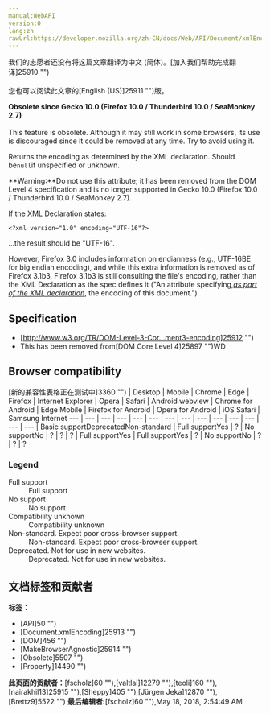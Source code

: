 ```yaml
---
manual:WebAPI
version:0
lang:zh
rawUrl:https://developer.mozilla.org/zh-CN/docs/Web/API/Document/xmlEncoding
---
```




<bdi>我们的志愿者还没有将这篇文章翻译为<bdi>中文 (简体)</bdi>。[加入我们帮助完成翻译]25910 "")<br></br>您也可以阅读此文章的[English (US)]25911 "")版。</bdi>






**Obsolete since Gecko 10.0 (Firefox 10.0 / Thunderbird 10.0 / SeaMonkey 2.7)**<br></br>This feature is obsolete. Although it may still work in some browsers, its use is discouraged since it could be removed at any time. Try to avoid using it.




Returns the encoding as determined by the XML declaration. Should be`null`if unspecified or unknown.

**Warning:**Do not use this attribute; it has been removed from the DOM Level 4 specification and is no longer supported in Gecko 10.0 (Firefox 10.0 / Thunderbird 10.0 / SeaMonkey 2.7).


If the XML Declaration states:


```
<?xml version="1.0" encoding="UTF-16"?>
```


...the result should be &quot;UTF-16&quot;.



However, Firefox 3.0 includes information on endianness (e.g., UTF-16BE for big endian encoding), and while this extra information is removed as of Firefox 3.1b3, Firefox 3.1b3 is still consulting the file&#39;s encoding, rather than the XML Declaration as the spec defines it (&quot;An attribute specifying,<u>*as part of the XML declaration*</u>, the encoding of this document.&quot;).


## Specification<a name="Specification"></a>

* [http://www.w3.org/TR/DOM-Level-3-Cor...ment3-encoding]25912 "")
* This has been removed from[DOM Core Level 4]25897 "")WD

## Browser compatibility<a name="Browser_compatibility"></a>




[新的兼容性表格正在测试中<i></i>]3360 "")
 | <abbr>Desktop<i></i></abbr> | <abbr>Mobile<i></i></abbr> 
 | <abbr>Chrome<i></i></abbr> | <abbr>Edge<i></i></abbr> | <abbr>Firefox<i></i></abbr> | <abbr>Internet Explorer<i></i></abbr> | <abbr>Opera<i></i></abbr> | <abbr>Safari<i></i></abbr> | <abbr>Android webview<i></i></abbr> | <abbr>Chrome for Android<i></i></abbr> | <abbr>Edge Mobile<i></i></abbr> | <abbr>Firefox for Android<i></i></abbr> | <abbr>Opera for Android<i></i></abbr> | <abbr>iOS Safari<i></i></abbr> | <abbr>Samsung Internet<i></i></abbr> 
 ---  |  ---  |  ---  |  ---  |  ---  |  ---  |  ---  |  ---  |  ---  |  ---  |  ---  |  ---  |  ---  |  ---  | 
Basic support<abbr>Deprecated<i></i></abbr><abbr>Non-standard<i></i></abbr> | <abbr>Full support</abbr>Yes | <abbr>?</abbr> | <abbr>No support</abbr>No | <abbr>?</abbr> | <abbr>?</abbr> | <abbr>?</abbr> | <abbr>Full support</abbr>Yes | <abbr>Full support</abbr>Yes | <abbr>?</abbr> | <abbr>No support</abbr>No | <abbr>?</abbr> | <abbr>?</abbr> | <abbr>?</abbr> 


### Legend<a name="Legend"></a>
<dl><dt id=''><abbr>Full support</abbr></dt><dd>Full support</dd><dt id=''><abbr>No support</abbr></dt><dd>No support</dd><dt id=''><abbr>Compatibility unknown</abbr></dt><dd>Compatibility unknown</dd><dt id=''><abbr>Non-standard. Expect poor cross-browser support.<i></i></abbr></dt><dd>Non-standard. Expect poor cross-browser support.</dd><dt id=''><abbr>Deprecated. Not for use in new websites.<i></i></abbr></dt><dd>Deprecated. Not for use in new websites.</dd></dl>







## 文档标签和贡献者
**标签：**
* [API]50 "")
* [Document.xmlEncoding]25913 "")
* [DOM]456 "")
* [MakeBrowserAgnostic]25914 "")
* [Obsolete]5507 "")
* [Property]14490 "")

**此页面的贡献者：**[fscholz]60 ""),[valtlai]12279 ""),[teoli]160 ""),[nairakhil13]25915 ""),[Sheppy]405 ""),[Jürgen Jeka]12870 ""),[Brettz9]5522 "")
**最后编辑者:**[fscholz]60 ""),<time>May 18, 2018, 2:54:49 AM</time>


